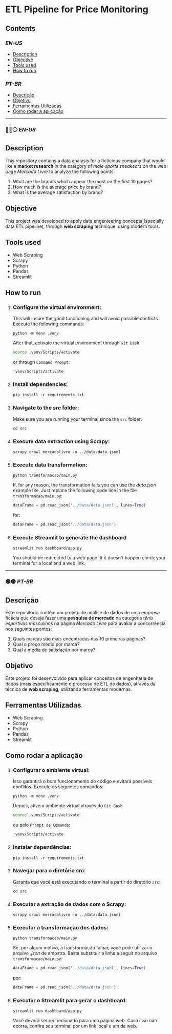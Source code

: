 # ETL Pipeline for Price Monitoring

## Contents

### _EN-US_
- [Description](#description)
- [Objective](#objective)
- [Tools used](#tools-used)
- [How to run](#how-to-run)

### _PT-BR_
- [Descrição](#descrição)
- [Objetivo](#objetivo)
- [Ferramentas Utilizadas](#ferramentas-utilizadas)
- [Como rodar a aplicação](#como-rodar-a-aplicação)

---  

### :large_blue_circle::red_circle::white_circle: _EN-US_
## Description
This repository contains a data analysis for a ficticious company that would like a **market research** in the category of _male sports sneakears_ on the web page _Mercado Livre_ to analyze the following points:

1. What are the brands which appear the most on the first 10 pages?
2. How much is the average price by brand?
3. What is the average satisfaction by brand?

## Objective
This project was developed to apply data engenieering concepts (specially data ETL pipeline), through **web scraping** technique, using modern tools.

## Tools used
- Web Scraping
- Scrapy
- Python
- Pandas
- Streamlit

## How to run

   1. ### Configure the virtual environment:
      This will insure the good functioning and will avoid possible conflicts. Execute the following commands:
      
      ```
      python -m venv .venv
      ```
      After that, activate the virtual environment through `Git Bash`
      
      ```bash
      source .venv/Scripts/activate
      ```
      or through `Command Prompt`:
      
      ```prompt de comando
      .venv/Scripts/activate
      ```
      
   2. ### Install dependencies:
      ```
      pip install -r requirements.txt
      ```
   
   3. ### Navigate to the _src_ folder:  
      Make sure you are running your terminal since the `src` folder:
      ```
      cd src
      ```
      
   4. ### Execute data extraction using Scrapy:
      ```
      scrapy crawl mercadolivre -o ../data/data.jsonl
      ```
      
   5. ### Execute data transformation:
      ```
      python transformacao/main.py
      ```
      If, for any reason, the transformation fails you can use the _data.json_ example file. Just replace the following code line in the file `transformacao/main.py`:
      ```python
      dataFrame = pd.read_json('../data/data.jsonl', lines=True)
      ```
      for:
      ```python
      dataFrame = pd.read_json('../data/data.json')
      ```
      
   6. ### Execute Streamlit to generate the dashboard 
      ```
      streamlit run dashboard/app.py
      ```
      You should be redirected to a web page. If it doesn't happen check your terminal for a local and a web link.

---

### :green_circle::yellow_circle: _PT-BR_
## Descrição
Este repositório contém um projeto de análise de dados de uma empresa fictícia que deseja fazer uma **pesquisa de mercado** na categoria _tênis esportivos masculinos_ na página _Mercado Livre_ para avaliar a concorrência nos seguintes pontos:

1. Quais marcas são mais encontradas nas 10 primeiras páginas?
2. Qual o preço médio por marca?
3. Qual a média de satisfação por marca?

## Objetivo
Este projeto foi desenvolvido para aplicar conceitos de engenharia de dados (mais especificamente o processo de ETL de dados), através da técnica de **web scraping**, utilizando ferramentas modernas.

## Ferramentas Utilizadas
- Web Scraping
- Scrapy
- Python
- Pandas
- Streamlit

## Como rodar a aplicação

   1. ### Configurar o ambiente virtual:
      Isso garantirá o bom funcionamento do código e evitará possíveis conflitos. Execute os seguintes comandos:
      
      ```
      python -m venv .venv
      ```
      Depois, ative o ambiente virtual através do `Git Bash`
      
      ```bash
      source .venv/Scripts/activate
      ```
      ou pelo `Prompt de Comando`:
      
      ```prompt de comando
      .venv/Scripts/activate
      ```
      
   2. ### Instalar dependências:
      ```
      pip install -r requirements.txt
      ```
   
   3. ### Navegar para o diretório _src_:  
      Garanta que você está executando o terminal a partir do diretório `src`:
      ```
      cd src
      ```
      
   4. ### Executar a extração de dados com o Scrapy:
      ```
      scrapy crawl mercadolivre -o ../data/data.jsonl
      ```
      
   5. ### Executar a transformação dos dados:
      ```
      python transformacao/main.py
      ```
      Se, por algum motivo, a transformação falhar, você pode utilizar o arquivo _.json_ de amostra. Basta substituir a linha a seguir no arquivo `transformacao/main.py`:
      ```python
      dataFrame = pd.read_json('../data/data.jsonl', lines=True)
      ```
      por:
      ```python
      dataFrame = pd.read_json('../data/data.json')
      ```
      
   6. ### Executar o Streamlit para gerar o dashboard:
      ```
      streamlit run dashboard/app.py
      ```
      Você deverá ser redirecionado para uma página web. Caso isso não ocorra, confira seu terminal por um link local e um da web.

